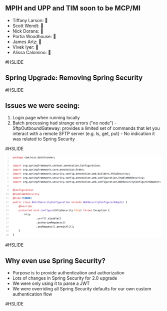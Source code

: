 ## MPIH and UPP and TIM soon to be MCP/MI

 * Tiffany Larson: 🦋
 * Scott Wendt: 🦋
 * Nick Dorans: 🦋
 * Portia Woodhouse: 🐻
 * James Artz: 🐻
 * Vivek Iyer: 🐢
 * Alissa Calomino: 🐅

#HSLIDE

## Spring Upgrade: Removing Spring Security 

#HSLIDE

## Issues we were seeing:
 1. Login page when running locally 
 2. Batch processing had strange errors ("no node")
        - SftpOutboundGateway: provides a limited set of commands that let you interact with a remote SFTP server (e.g. ls, get, put)
        - No indication it was related to Spring Security

#HSLIDE

![Web Security Configurer Adapter](websecurityconfigadapter.png)

#HSLIDE

## Why even use Spring Security?

 - Purpose is to provide authentication and authorization
 - Lots of changes in Spring Security for 2.0 upgrade
 - We were only using it to parse a JWT
 - We were overriding all Spring Security defaults for our own custom authentication flow
 
#HSLIDE